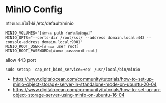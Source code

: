 # MinIO Config

สร้างและแก้ไขไฟล์ /etc/default/minio
```
MINIO_VOLUMES="[กำหนด path สำหรับเก็บข้อมูล]"
MINIO_OPTS="--certs-dir /root/ssl/ --address domain.local:443 --console-address domain.local:9001"
MINIO_ROOT_USER=[กำหนด user root]
MINIO_ROOT_PASSWORD=[กำหนด password root]
```

allow 443 port
```
sudo setcap 'cap_net_bind_service=+ep' /usr/local/bin/minio
```

- https://www.digitalocean.com/community/tutorials/how-to-set-up-minio-object-storage-server-in-standalone-mode-on-ubuntu-20-04
- https://www.digitalocean.com/community/tutorials/how-to-set-up-an-object-storage-server-using-minio-on-ubuntu-16-04
